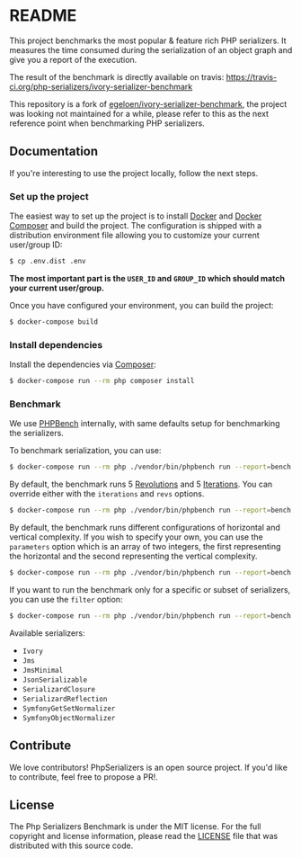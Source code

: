 # README

This project benchmarks the most popular & feature rich PHP serializers. It measures the time consumed during the 
serialization of an object graph and give you a report of the execution.

The result of the benchmark is directly available on travis: https://travis-ci.org/php-serializers/ivory-serializer-benchmark

This repository is a fork of [egeloen/ivory-serializer-benchmark](https://github.com/egeloen/ivory-serializer-benchmark),
the project was looking not maintained for a while, please refer to this as the next reference point when benchmarking
PHP serializers.

## Documentation

If you're interesting to use the project locally, follow the next steps.

### Set up the project

The easiest way to set up the project is to install [Docker](https://www.docker.com) and
[Docker Composer](https://docs.docker.com/compose/) and build the project. The configuration is shipped with a 
distribution environment file allowing you to customize your current user/group ID:

``` bash
$ cp .env.dist .env
```

**The most important part is the `USER_ID` and `GROUP_ID` which should match your current user/group.**

Once you have configured your environment, you can build the project:

``` bash
$ docker-compose build
```

### Install dependencies

Install the dependencies via [Composer](https://getcomposer.org/):

``` bash
$ docker-compose run --rm php composer install
```

### Benchmark

We use [PHPBench](https://phpbench.readthedocs.io/) internally, with same defaults setup for benchmarking the serializers.

To benchmark serialization, you can use:

``` bash
$ docker-compose run --rm php ./vendor/bin/phpbench run --report=bench
```

By default, the benchmark runs 5 [Revolutions](https://phpbench.readthedocs.io/en/latest/writing-benchmarks.html#improving-precision-revolutions) and 5 [Iterations](https://phpbench.readthedocs.io/en/latest/writing-benchmarks.html#verifying-and-improving-stability-iterations).
You can override either with the `iterations` and `revs` options.

``` bash
$ docker-compose run --rm php ./vendor/bin/phpbench run --report=bench --iterations=10 --revs=10
```

By default, the benchmark runs different configurations of horizontal and vertical complexity.
If you wish to specify your own, you can use the `parameters` option  which is an array of two 
integers, the first representing the horizontal and the second representing the vertical complexity.

``` bash
$ docker-compose run --rm php ./vendor/bin/phpbench run --report=bench --parameters='[1,2]'
```

If you want to run the benchmark only for a specific or subset of serializers, you can use the `filter` option:

``` bash
$ docker-compose run --rm php ./vendor/bin/phpbench run --report=bench --filter=Symfony
```

Available serializers:

* `Ivory`
* `Jms`
* `JmsMinimal`
* `JsonSerializable`
* `SerializardClosure`
* `SerializardReflection`
* `SymfonyGetSetNormalizer`
* `SymfonyObjectNormalizer`


## Contribute

We love contributors! PhpSerializers is an open source project. If you'd like to contribute, feel free to propose a PR!.

## License

The Php Serializers Benchmark is under the MIT license. For the full copyright and license information, please read the
[LICENSE](/LICENSE) file that was distributed with this source code.
